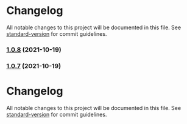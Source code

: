 # Changelog

All notable changes to this project will be documented in this file. See [standard-version](https://github.com/conventional-changelog/standard-version) for commit guidelines.

### [1.0.8](https://github.com/cutevue/cutevue/compare/v1.0.7...v1.0.8) (2021-10-19)

### [1.0.7](https://github.com/cutevue/cutevue/compare/v1.0.6...v1.0.7) (2021-10-19)

# Changelog

All notable changes to this project will be documented in this file. See [standard-version](https://github.com/conventional-changelog/standard-version) for commit guidelines.
